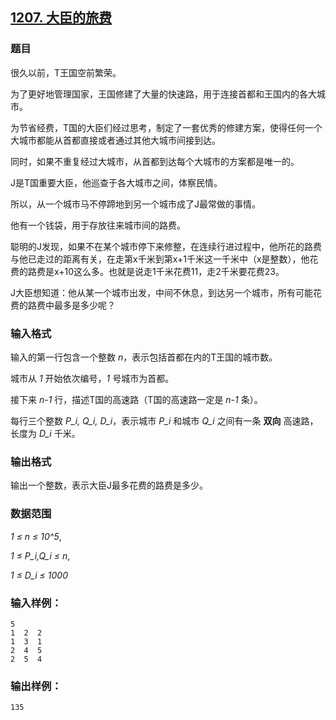 ## [1207. 大臣的旅费](https://www.acwing.com/problem/content/1209/)

### 题目

很久以前，T王国空前繁荣。

为了更好地管理国家，王国修建了大量的快速路，用于连接首都和王国内的各大城市。

为节省经费，T国的大臣们经过思考，制定了一套优秀的修建方案，使得任何一个大城市都能从首都直接或者通过其他大城市间接到达。

同时，如果不重复经过大城市，从首都到达每个大城市的方案都是唯一的。

J是T国重要大臣，他巡查于各大城市之间，体察民情。

所以，从一个城市马不停蹄地到另一个城市成了J最常做的事情。

他有一个钱袋，用于存放往来城市间的路费。

聪明的J发现，如果不在某个城市停下来修整，在连续行进过程中，他所花的路费与他已走过的距离有关，在走第x千米到第x+1千米这一千米中（x是整数），他花费的路费是x+10这么多。也就是说走1千米花费11，走2千米要花费23。

J大臣想知道：他从某一个城市出发，中间不休息，到达另一个城市，所有可能花费的路费中最多是多少呢？

### 输入格式

输入的第一行包含一个整数 *n*，表示包括首都在内的T王国的城市数。

城市从 *1* 开始依次编号，*1* 号城市为首都。

接下来 *n-1* 行，描述T国的高速路（T国的高速路一定是 *n-1* 条）。

每行三个整数 *P_i, Q_i, D_i*，表示城市 *P_i* 和城市 *Q_i* 之间有一条 **双向** 高速路，长度为 *D_i* 千米。

### 输出格式

输出一个整数，表示大臣J最多花费的路费是多少。

### 数据范围

*1 ≤ n ≤ 10^5*,

*1 ≤ P_i,Q_i ≤ n*,

*1 ≤ D_i ≤ 1000*

### 输入样例：

```
5
1  2  2
1  3  1
2  4  5
2  5  4
```

### 输出样例：

```
135
```
